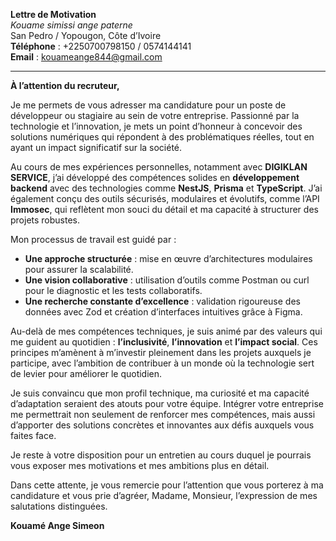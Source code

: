 **Lettre de Motivation**  
    _Kouame simissi ange paterne_  
San Pedro / Yopougon, Côte d’Ivoire  
**Téléphone** : +2250700798150 / 0574144141  
**Email** : kouameange844@gmail.com  

---

**À l’attention du recruteur,**

Je me permets de vous adresser ma candidature pour un poste de développeur ou stagiaire au sein de votre entreprise. Passionné par la technologie et l’innovation, je mets un point d’honneur à concevoir des solutions numériques qui répondent à des problématiques réelles, tout en ayant un impact significatif sur la société.

Au cours de mes expériences personnelles, notamment avec **DIGIKLAN SERVICE**, j’ai développé des compétences solides en **développement backend** avec des technologies comme **NestJS**, **Prisma** et **TypeScript**. J’ai également conçu des outils sécurisés, modulaires et évolutifs, comme l’API **Immosec**, qui reflètent mon souci du détail et ma capacité à structurer des projets robustes.

Mon processus de travail est guidé par :  
- **Une approche structurée** : mise en œuvre d’architectures modulaires pour assurer la scalabilité.  
- **Une vision collaborative** : utilisation d’outils comme Postman ou curl pour le diagnostic et les tests collaboratifs.  
- **Une recherche constante d’excellence** : validation rigoureuse des données avec Zod et création d’interfaces intuitives grâce à Figma.  

Au-delà de mes compétences techniques, je suis animé par des valeurs qui me guident au quotidien : **l’inclusivité**, **l’innovation** et **l’impact social**. Ces principes m’amènent à m’investir pleinement dans les projets auxquels je participe, avec l’ambition de contribuer à un monde où la technologie sert de levier pour améliorer le quotidien.

Je suis convaincu que mon profil technique, ma curiosité et ma capacité d’adaptation seraient des atouts pour votre équipe. Intégrer votre entreprise me permettrait non seulement de renforcer mes compétences, mais aussi d’apporter des solutions concrètes et innovantes aux défis auxquels vous faites face.

Je reste à votre disposition pour un entretien au cours duquel je pourrais vous exposer mes motivations et mes ambitions plus en détail.

Dans cette attente, je vous remercie pour l’attention que vous porterez à ma candidature et vous prie d’agréer, Madame, Monsieur, l’expression de mes salutations distinguées.

**Kouamé Ange Simeon**